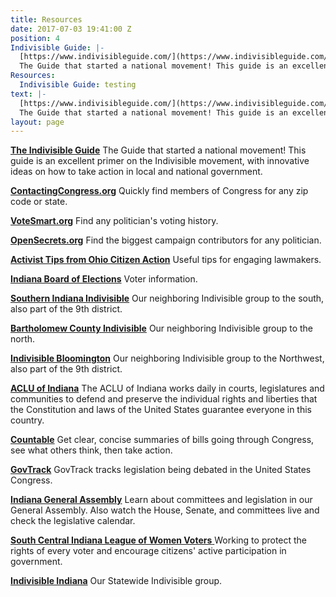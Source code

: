 ```yaml
---
title: Resources
date: 2017-07-03 19:41:00 Z
position: 4
Indivisible Guide: |-
  [https://www.indivisibleguide.com/](https://www.indivisibleguide.com/)
  The Guide that started a national movement! This guide is an excellent primer on the Indivisible movement, with innovative ideas on how to take action in local and national government.
Resources:
  Indivisible Guide: testing
text: |-
  [https://www.indivisibleguide.com/](https://www.indivisibleguide.com/)
  The Guide that started a national movement! This guide is an excellent primer on the Indivisible movement, with innovative ideas on how to take action in local and national government.
layout: page
---
```


[**The Indivisible Guide**](https://www.indivisibleguide.com/)
The Guide that started a national movement! This guide is an excellent primer on the Indivisible movement, with innovative ideas on how to take action in local and national government.

[**ContactingCongress.org**](https://www.contactingcongress.org/)
Quickly find members of Congress for any zip code or state.

[**VoteSmart.org**](https://votesmart.org/)
Find any politician's voting history.

[**OpenSecrets.org**](http://www.opensecrets.org/)
Find the biggest campaign contributors for any politician.

[**Activist Tips from Ohio Citizen Action**](http://ohiocitizen.org/activist-tips/)
Useful tips for engaging lawmakers.

[**Indiana Board of Elections**](http://www.in.gov/sos/elections/)
Voter information.

[**Southern Indiana Indivisible**](https://www.soindivisible.org/)
Our neighboring Indivisible group to the south, also part of the 9th district.

[**Bartholomew County Indivisible**](http://www.bcindivisible.org/)
Our neighboring Indivisible group to the north.

[**Indivisible Bloomington**](https://www.indivisiblebloomington.org/) Our neighboring Indivisible group to the Northwest, also part of the 9th district.

[**ACLU of Indiana**](http://aclu-in.org/) The ACLU of Indiana works daily in courts, legislatures and communities to defend and preserve the individual rights and liberties that the Constitution and laws of the United States guarantee everyone in this country.

[**Countable**](https://www.countable.us/) Get clear, concise summaries of bills going through Congress, see what others think, then take action. 

[**GovTrack**](https://www.govtrack.us/) GovTrack tracks legislation being debated in the United States Congress.

[**Indiana General Assembly**](https://iga.in.gov/) Learn about committees and legislation in our General Assembly. Also watch the House, Senate, and committees live and check the legislative calendar.

[**South Central Indiana League of Women Voters** ](https://www.facebook.com/South-Central-Indiana-League-of-Women-Voters-124077911025018/) Working to protect the rights of every voter and encourage citizens' active participation in government.

[**Indivisible Indiana**](https://www.facebook.com/IndivisibleIndiana/) Our Statewide Indivisible group.

